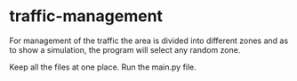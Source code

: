# traffic-management
For management of the traffic the area is divided into different zones and as to show a simulation, the program will select any random zone.

Keep all the files at one place. Run the main.py file.
